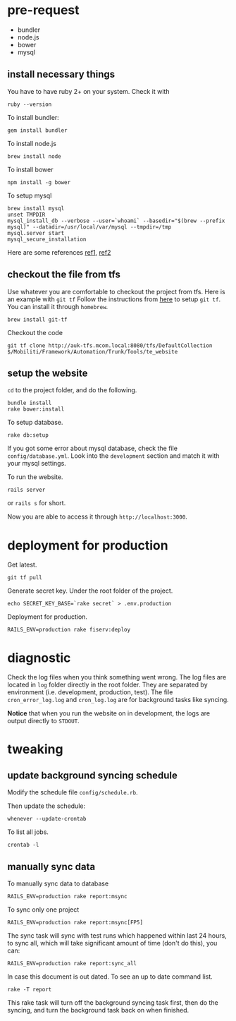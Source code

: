 # pre-request

- bundler
- node.js
- bower
- mysql

## install necessary things

You have to have ruby 2+ on your system. Check it with

    ruby --version

To install bundler:

    gem install bundler

To install node.js

    brew install node

To install bower

    npm install -g bower

To setup mysql

    brew install mysql
    unset TMPDIR
    mysql_install_db --verbose --user=`whoami` --basedir="$(brew --prefix mysql)" --datadir=/usr/local/var/mysql --tmpdir=/tmp
    mysql.server start
    mysql_secure_installation

Here are some references [ref1](http://blog.joefallon.net/2013/10/install-mysql-on-mac-osx-using-homebrew/), [ref2](https://coderwall.com/p/os6woq/uninstall-all-those-broken-versions-of-mysql-and-re-install-it-with-brew-on-mac-mavericks)

## checkout the file from tfs

Use whatever you are comfortable to checkout the project from tfs.
Here is an example with `git tf`
Follow the instructions from [here](https://gittf.codeplex.com/) to setup `git tf`.
You can install it through `homebrew`.

    brew install git-tf

Checkout the code

    git tf clone http://auk-tfs.mcom.local:8080/tfs/DefaultCollection $/Mobiliti/Framework/Automation/Trunk/Tools/te_website

## setup the website

`cd` to the project folder, and do the following.

    bundle install
    rake bower:install

To setup database.

    rake db:setup

If you got some error about mysql database, check the file `config/database.yml`. Look into the `development` section and match it with your mysql settings.

To run the website.

    rails server

or `rails s` for short.

Now you are able to access it through `http://localhost:3000`.

# deployment for production

Get latest.

    git tf pull

Generate secret key. Under the root folder of the project.

    echo SECRET_KEY_BASE=`rake secret` > .env.production

Deployment for production.

    RAILS_ENV=production rake fiserv:deploy

# diagnostic

Check the log files when you think something went wrong.
The log files are located in `log` folder directly in the root folder.
They are separated by environment (i.e. development, production, test).
The file `cron_error_log.log` and `cron_log.log` are for background tasks like syncing.

**Notice** that when you run the website on in development, the logs are output directly to `STDOUT`.


# tweaking

## update background syncing schedule

Modify the schedule file `config/schedule.rb`.

Then update the schedule:

    whenever --update-crontab

To list all jobs.

    crontab -l

## manually sync data

To manually sync data to database

    RAILS_ENV=production rake report:msync

To sync only one project

    RAILS_ENV=production rake report:msync[FP5]

The sync task will sync with test runs which happened within last 24 hours, to sync all, which will take significant amount of time (don't do this), you can:

    RAILS_ENV=production rake report:sync_all

In case this document is out dated. To see an up to date command list.

    rake -T report

This rake task will turn off the background syncing task first, then do the syncing, and turn the background task back on when finished.
